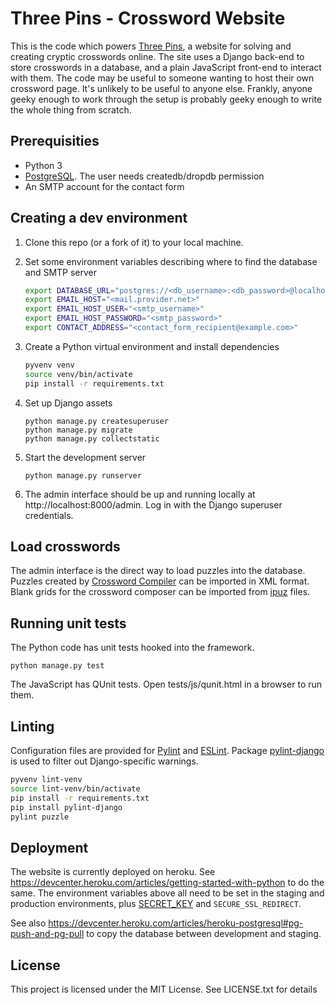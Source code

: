 # Three Pins - Crossword Website

This is the code which powers [Three Pins](http://www.threepins.org), a website for solving and creating cryptic crosswords online.
The site uses a Django back-end to store crosswords in a database, and a plain JavaScript front-end to interact with them.
The code may be useful to someone wanting to host their own crossword page. It's unlikely to be useful to anyone else.
Frankly, anyone geeky enough to work through the setup is probably geeky enough to write the whole thing from scratch.

## Prerequisities

* Python 3
* [PostgreSQL](https://wiki.archlinux.org/index.php/PostgreSQL). The user needs createdb/dropdb permission
* An SMTP account for the contact form

## Creating a dev environment

1. Clone this repo (or a fork of it) to your local machine.
2. Set some environment variables describing where to find the database and SMTP server

    ```bash
    export DATABASE_URL="postgres://<db_username>:<db_password>@localhost:5432/<db_name>"
    export EMAIL_HOST="<mail.provider.net>"
    export EMAIL_HOST_USER="<smtp_username>"
    export EMAIL_HOST_PASSWORD="<smtp_password>"
    export CONTACT_ADDRESS="<contact_form_recipient@example.com>"
    ```

3. Create a Python virtual environment and install dependencies

    ```bash
    pyvenv venv
    source venv/bin/activate
    pip install -r requirements.txt
    ```

4. Set up Django assets

    ```
    python manage.py createsuperuser
    python manage.py migrate
    python manage.py collectstatic
    ```

5. Start the development server

    ```
    python manage.py runserver
    ```

6. The admin interface should be up and running locally at http://localhost:8000/admin. Log in with the Django superuser credentials.

## Load crosswords

The admin interface is the direct way to load puzzles into the database.
Puzzles created by [Crossword Compiler](http://www.crossword-compiler.com/) can be imported in XML format.
Blank grids for the crossword composer can be imported from [ipuz](http://www.ipuz.org) files.

## Running unit tests

The Python code has unit tests hooked into the framework.
```
python manage.py test
```

The JavaScript has QUnit tests. Open tests/js/qunit.html in a browser to run them.

## Linting

Configuration files are provided for [Pylint](https://www.pylint.org/) and [ESLint](http://eslint.org/).
Package [pylint-django](https://github.com/landscapeio/pylint-django) is used to filter out Django-specific warnings.

```bash
pyvenv lint-venv
source lint-venv/bin/activate
pip install -r requirements.txt
pip install pylint-django
pylint puzzle
```

## Deployment

The website is currently deployed on heroku. See <https://devcenter.heroku.com/articles/getting-started-with-python> to do the same.
The environment variables above all need to be set in the staging and production environments, plus [SECRET_KEY](https://docs.djangoproject.com/en/1.10/howto/deployment/checklist/) and `SECURE_SSL_REDIRECT`.

See also <https://devcenter.heroku.com/articles/heroku-postgresql#pg-push-and-pg-pull> to copy the database between development and staging.

## License

This project is licensed under the MIT License. See LICENSE.txt for details
